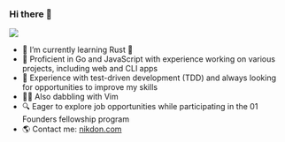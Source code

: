 ### Hi there 👋

<!--
**nik-don/nik-don** is a ✨ _special_ ✨ repository because its `README.md` (this file) appears on your GitHub profile.

Here are some ideas to get you started:

- 🔭 I’m currently working on ...
- 🌱 I’m currently learning ...
- 👯 I’m looking to collaborate on ...
- 🤔 I’m looking for help with ...
- 💬 Ask me about ...
- 📫 How to reach me: ...
- 😄 Pronouns: ...
- ⚡ Fun fact: ...


-->

![](https://komarev.com/ghpvc/?username=nik-don)

- 🌱 I’m currently learning Rust 🦀
- 🚀 Proficient in Go and JavaScript with experience working on various projects, including web and CLI apps
- 🧪 Experience with test-driven development (TDD) and always looking for opportunities to improve my skills
- 👨‍💻 Also dabbling with Vim
- 🔍 Eager to explore job opportunities while participating in the 01 Founders fellowship program
- 🌎 Contact me: [nikdon.com](https://www.nikdon.com)

<!--
- ⚡ Next.js > Vue > React
-->
